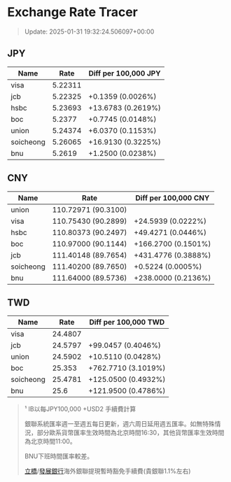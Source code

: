 # Exchange Rate Tracer

> Update: 2025-01-31 19:32:24.506097+00:00

## JPY

| Name      |    Rate | Diff per 100,000 JPY   |
|-----------|---------|------------------------|
| visa      | 5.22311 |                        |
| jcb       | 5.22325 | +0.1359 (0.0026%)      |
| hsbc      | 5.23693 | +13.6783 (0.2619%)     |
| boc       | 5.2377  | +0.7745 (0.0148%)      |
| union     | 5.24374 | +6.0370 (0.1153%)      |
| soicheong | 5.26065 | +16.9130 (0.3225%)     |
| bnu       | 5.2619  | +1.2500 (0.0238%)      |

## CNY

| Name      | Rate                | Diff per 100,000 CNY   |
|-----------|---------------------|------------------------|
| union     | 110.72971	(90.3100) |                        |
| visa      | 110.75430	(90.2899) | +24.5939 (0.0222%)     |
| hsbc      | 110.80373	(90.2497) | +49.4271 (0.0446%)     |
| boc       | 110.97000	(90.1144) | +166.2700 (0.1501%)    |
| jcb       | 111.40148	(89.7654) | +431.4776 (0.3888%)    |
| soicheong | 111.40200	(89.7650) | +0.5224 (0.0005%)      |
| bnu       | 111.64000	(89.5736) | +238.0000 (0.2136%)    |

## TWD

| Name      |    Rate | Diff per 100,000 TWD   |
|-----------|---------|------------------------|
| visa      | 24.4807 |                        |
| jcb       | 24.5797 | +99.0457 (0.4046%)     |
| union     | 24.5902 | +10.5110 (0.0428%)     |
| boc       | 25.353  | +762.7710 (3.1019%)    |
| soicheong | 25.4781 | +125.0500 (0.4932%)    |
| bnu       | 25.6    | +121.9500 (0.4786%)    |


> ¹ IB以每JPY100,000 +USD2 手續費計算
>
> 銀聯系統匯率週一至週五每日更新，週六周日延用週五匯率。如無特殊情況，部分歐系貨幣匯率生效時間為北京時間16:30，其他貨幣匯率生效時間為北京時間11:00。
>
> BNU下班時間匯率較差。
>
> [立橋](https://www.wlbank.com.mo/uploads/ueditor/file/20181211/1544536513900230.pdf)/[發展銀行](https://www.mdb.com.mo/Service_Charges_20230728.pdf)海外銀聯提現暫時豁免手續費(貴銀聯1.1%左右)

